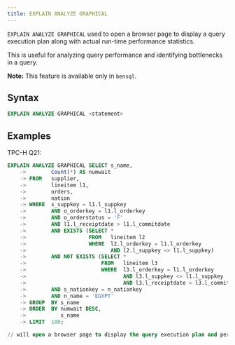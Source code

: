 ```yaml
---
title: EXPLAIN ANALYZE GRAPHICAL
---
```


`EXPLAIN ANALYZE GRAPHICAL` used to open a browser page to display a query execution plan along with actual run-time performance statistics.

This is useful for analyzing query performance and identifying bottlenecks in a query.

 **Note:** This feature is available only in `bensql`.
 
## Syntax

```sql
EXPLAIN ANALYZE GRAPHICAL <statement>
```

## Examples

TPC-H Q21:
```sql
EXPLAIN ANALYZE GRAPHICAL SELECT s_name,
    ->        Count(*) AS numwait
    -> FROM   supplier,
    ->        lineitem l1,
    ->        orders,
    ->        nation
    -> WHERE  s_suppkey = l1.l_suppkey
    ->        AND o_orderkey = l1.l_orderkey
    ->        AND o_orderstatus = 'F'
    ->        AND l1.l_receiptdate > l1.l_commitdate
    ->        AND EXISTS (SELECT *
    ->                    FROM   lineitem l2
    ->                    WHERE  l2.l_orderkey = l1.l_orderkey
    ->                           AND l2.l_suppkey <> l1.l_suppkey)
    ->        AND NOT EXISTS (SELECT *
    ->                        FROM   lineitem l3
    ->                        WHERE  l3.l_orderkey = l1.l_orderkey
    ->                               AND l3.l_suppkey <> l1.l_suppkey
    ->                               AND l3.l_receiptdate > l3.l_commitdate)
    ->        AND s_nationkey = n_nationkey
    ->        AND n_name = 'EGYPT'
    -> GROUP  BY s_name
    -> ORDER  BY numwait DESC,
    ->           s_name
    -> LIMIT  100;

// will open a browser page to display the query execution plan and performance statistics.
```
